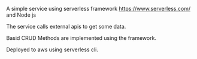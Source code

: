 A simple service using serverless framework https://www.serverless.com/ and Node js

The service calls external apis to get some data.

Basid CRUD Methods are implemented using the framework.

Deployed to aws using serverless cli.